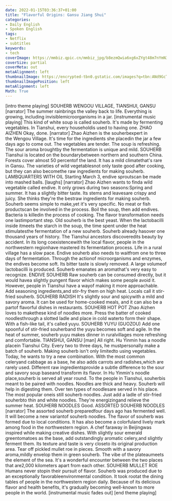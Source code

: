```yaml
---
date: 2022-01-15T03:36:37+01:00
title: "Flavorful Origins: Gansu Jiang Shui"
categories:
- Daily English
- Spoken English
tags:
- Netflix
- subtitles
keywords:
- tech
coverImage: https://mmbiz.qpic.cn/mmbiz_jpg/b8ezmQwia6xg6xZYgt48m7nYmN3uQgAoFrPya2y2ic6ibObQabJ7GFlyyFq9ApkdQDT7Bb59YIqm1AlH9jQ1sgS9w/640
coverSize: partial
coverMeta: out
metaAlignment: left
thumbnailImage: https://encrypted-tbn0.gstatic.com/images?q=tbn:ANd9GcTRZVLueLiQFOtjEqguck4GP9QsdUuxVhpEvgIHjFXVYa1MINCN
thumbnailImagePosition: left
metaAlignment: left
Math: True
---
```


<!--more-->
[intro theme playing]
SOUHERB
WENGOU VILLAGE, TIANSHUI, GANSU
[narrator] The summer rainbrings the valley back to life.
Everything is growing, including invisiblemicroorganisms in a jar.
[instrumental music playing]
This kind of white soup is called souherb.
It's made by fermenting vegetables.
In Tianshui, every householdis used to having one.
ZHAO AIZHEN
Okay, done.
[narrator] Zhao Aizhen is the souherbexpert in the Wengou Village.
It's time for the ingredients she placedin the jar a few days ago to come out.
The vegetables are tender.
The soup is refreshing.
The sour aroma broughtby the fermentation is unique and mild.
SOUHERB
Tianshui is located on the boundarybetween northern and southern China.
Forests cover almost 50 percentof the land.
It has a mild climatethat's rare in Gansu.
The varieties of wild vegetablesnot only taste good after cooking,
but they can also becomethe raw ingredients for making souherb.
LAMBQUARTERS WITH OIL
Starting March 3, endive sproutscan be made into mashed balls. [laughs]
[narrator] Zhao Aizhen wants to finda wild vegetable called endive.
It only grows during two seasons:Spring and summer.
It has a slightly bitter taste.
Its stems and leavesare crispy and juicy.
She thinks they're the bestraw ingredients for making souherb.
Souherb seems simple to make,yet it's very specific.
No meat or fish productscan be involved in the process.
Boil the soup, then add endives.
Bacteria is killedin the process of cooking.
The flavor transformation needs one lastimportant step.
Old souherb is the best yeast.
When the lactobacilli inside itmeets the starch in the soup,
the time spent under the heat stimulatesthe fermentation of a new souherb.
Souherb already hasover one thousand years of history.
The Tianshui ancestors discoveredits beauty by accident.
In its long coexistencewith the local flavor,
people in the northwestern regionhave mastered its fermentation process.
Life in a rural village has a slow pace.
Endive souherb also needs to waitfrom one to three days of fermentation.
Through the actionof microorganisms and enzymes,
the endives become soft.
Its bitter taste is slowly removed.
A large volumeof lactobacilli is produced.
Souherb emanates an aromathat's very easy to recognize.
ENDIVE SOUHERB
Raw souherb can be consumed directly,
but it would havea slightly pungent flavor
which makes some people avoid it.
However, people in Tianshui have a wayof making it more approachable.
Add seasoning ingredients,and stir-fry them on high heat.
Locals call it stir-fried souherb.
SOUHERB RADISH
It's slightly sour and spicywith a mild and savory aroma.
It can be used for home-cooked meals,
and it can also be a partof flavorful dishes in restaurants.
SOUHERB HOT POT
Zhao Aizhen loves to makethese kind of noodles more.
Press the batter of cooked noodlesthrough a slotted ladle
and place in cold waterto form their shape.
With a fish-like tail, it's called yuyu.
SOUHERB YUYU (GUOZOU)
Add one spoonful of stir-fried souherband the yuyu becomes soft and agile.
In the heat of summer,
souherb yuyu makes dinner in ruralvillages more refreshing and comfortable.
TIANSHUI, GANSU
[man] All right.
Hu Yinmin has a noodle placein Tianshui City.
Every two to three days, he mustpersonally make a batch of souherb.
Making souherb isn't only limitedto using vegetables.
Today, he wants to try a new combination.
With the most common celeryand cabbage as a base,
he also adds carrots and radishes,which are rarely used.
Different raw ingredientsprovide a subtle difference
to the sour and savory soup baseand transform its flavor.
In Hu Yinmin's noodle place,souherb is served all year round.
To the people in Tianshui, souherbis meant to be paired with noodles.
Noodles are thick and heavy.
Souherb will help in digesting them.
Over ten types of noodlesare served in his place.
The most popular oneis still souherb noodles.
Just add a ladle of stir-fried souherbto thin and white noodles.
They're energizingand relieve the summer heat.
SOUHERB NOODLES
Good.
ASSORTED SOUHERB NOODLES
[narrator] The assorted souherb preparedfour days ago has fermented well.
It will become a new variantof souherb noodles.
The flavor of souherb was formed due to local conditions.
It has also become a colorfuland lively mark
among food in the northwestern region.
A chef faraway in Beijingwas inspired while making creative dishes.
With slightly sour emerald greentomatoes as the base,
add outstandingly aromatic celery,and slightly ferment them.
Its texture and taste is very closeto its original production area.
Tear off pickled mullet roe in pieces.
Smooth with a savory aroma,mildly envelop them in green souherb.
The vibe of the plateaumeets the element of the sea.
It's a wonderful encounter
between the two places that are2,000 kilometers apart from each other.
SOUHERB MULLET ROE
Humans never stopin their pursuit of flavor.
Souherb was produced
due to an exceptionally favorableenvironmental condition.
It took rootat the dining tables of people
in the northwestern region daily.
Because of its delicious flavor and health benefits,
it's gradually becoming well-known to more people in the world.
[instrumental music fades out]
[end theme playing]
